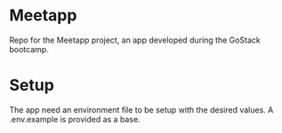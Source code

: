 # Meetapp

Repo for the Meetapp project, an app developed during the GoStack bootcamp.

# Setup

The app need an environment file to be setup with the desired values. A .env.example is provided
as a base.

